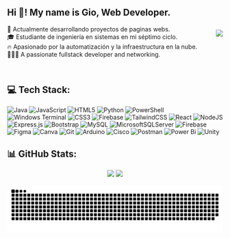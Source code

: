 <h2 align="left">Hi 👋! My name is Gio, Web Developer. </h2>

<img align="right" height="150" src="https://raw.githubusercontent.com/ggarcilazo/ggarcilazo/main/PERRO.gif" style="margin-left: 20px; margin-top: 10px;" />

🛜 Actualmente desarrollando proyectos de paginas webs.<br>🎓 Estudiante de ingeniería en sistemas en mi séptimo ciclo.<br>🔥 Apasionado por la automatización y la infraestructura en la nube.<br> 👨🏽‍💻 A passionate fullstack developer and networking.


<br>


<!--<img align="right" height="150" src="https://i.imgflip.com/65efzo.gif"  /> -->




## 💻 Tech Stack:
![Java](https://img.shields.io/badge/java-%23ED8B00.svg?style=for-the-badge&logo=openjdk&logoColor=white) ![JavaScript](https://img.shields.io/badge/javascript-%23323330.svg?style=for-the-badge&logo=javascript&logoColor=%23F7DF1E) ![HTML5](https://img.shields.io/badge/html5-%23E34F26.svg?style=for-the-badge&logo=html5&logoColor=white) ![Python](https://img.shields.io/badge/python-3670A0?style=for-the-badge&logo=python&logoColor=ffdd54) ![PowerShell](https://img.shields.io/badge/PowerShell-%235391FE.svg?style=for-the-badge&logo=powershell&logoColor=white) ![Windows Terminal](https://img.shields.io/badge/Windows%20Terminal-%234D4D4D.svg?style=for-the-badge&logo=windows-terminal&logoColor=white) ![CSS3](https://img.shields.io/badge/css3-%231572B6.svg?style=for-the-badge&logo=css3&logoColor=white) ![Firebase](https://img.shields.io/badge/firebase-%23039BE5.svg?style=for-the-badge&logo=firebase) ![TailwindCSS](https://img.shields.io/badge/tailwindcss-%2338B2AC.svg?style=for-the-badge&logo=tailwind-css&logoColor=white) ![React](https://img.shields.io/badge/react-%2320232a.svg?style=for-the-badge&logo=react&logoColor=%2361DAFB) ![NodeJS](https://img.shields.io/badge/node.js-6DA55F?style=for-the-badge&logo=node.js&logoColor=white) ![Express.js](https://img.shields.io/badge/express.js-%23404d59.svg?style=for-the-badge&logo=express&logoColor=%2361DAFB) ![Bootstrap](https://img.shields.io/badge/bootstrap-%238511FA.svg?style=for-the-badge&logo=bootstrap&logoColor=white) ![MySQL](https://img.shields.io/badge/mysql-4479A1.svg?style=for-the-badge&logo=mysql&logoColor=white) ![MicrosoftSQLServer](https://img.shields.io/badge/Microsoft%20SQL%20Server-CC2927?style=for-the-badge&logo=microsoft%20sql%20server&logoColor=white) ![Firebase](https://img.shields.io/badge/firebase-a08021?style=for-the-badge&logo=firebase&logoColor=ffcd34) ![Figma](https://img.shields.io/badge/figma-%23F24E1E.svg?style=for-the-badge&logo=figma&logoColor=white) ![Canva](https://img.shields.io/badge/Canva-%2300C4CC.svg?style=for-the-badge&logo=Canva&logoColor=white) ![Git](https://img.shields.io/badge/git-%23F05033.svg?style=for-the-badge&logo=git&logoColor=white) ![Arduino](https://img.shields.io/badge/-Arduino-00979D?style=for-the-badge&logo=Arduino&logoColor=white) ![Cisco](https://img.shields.io/badge/cisco-%23049fd9.svg?style=for-the-badge&logo=cisco&logoColor=black) ![Postman](https://img.shields.io/badge/Postman-FF6C37?style=for-the-badge&logo=postman&logoColor=white) ![Power Bi](https://img.shields.io/badge/power_bi-F2C811?style=for-the-badge&logo=powerbi&logoColor=black) ![Unity](https://img.shields.io/badge/unity-%23000000.svg?style=for-the-badge&logo=unity&logoColor=white)


## 📊 GitHub Stats:

<div align="center">
    <tr>
      <td>
        <img src="https://github-readme-stats.vercel.app/api?username=Giovanni-Garcilazo&theme=codeSTACKr&hide_border=false&include_all_commits=true&count_private=false" width="375px"/>
      </td>
      <td>
        <img src="https://github-readme-stats.vercel.app/api/top-langs/?username=Giovanni-Garcilazo&theme=codeSTACKr&hide_border=false&include_all_commits=true&count_private=false&layout=compact" width="350px"/>
      </td>
    </tr>
</div>

<!--
## 🌐 Socials:
[![LinkedIn](https://img.shields.io/badge/LinkedIn-%230077B5.svg?logo=linkedin&logoColor=white)](https://linkedin.com/giovanni-joaquin-garcilazo-lopez) 
-->

<!--### ✍️ Random Dev Quote
![](https://quotes-github-readme.vercel.app/api?type=horizontal&theme=light)

---
[![](https://visitcount.itsvg.in/api?id=Giovanni-Garcilazo&icon=0&color=0)](https://visitcount.itsvg.in)

-->

<br clear="both">

<img src="https://raw.githubusercontent.com/Giovanni-Garcilazo/Giovanni-Garcilazo/output/github-snake-dark.svg" alt="Snake animation" />

###
